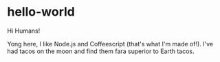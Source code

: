 # hello-world

Hi Humans!

Yong here, I like Node.js and Coffeescript (that's what I'm made of!).
I've had tacos on the moon and find them fara superior to Earth tacos.

